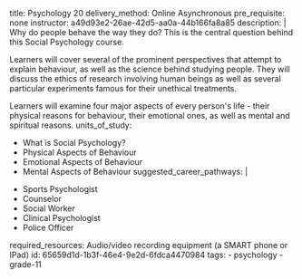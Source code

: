 title: Psychology 20
delivery_method: Online Asynchronous
pre_requisite: none
instructor: a49d93e2-26ae-42d5-aa0a-44b166fa8a85
description: |
  Why do people behave the way they do? This is the central question behind this Social Psychology course.
  
  Learners will cover several of the prominent perspectives that attempt to explain behaviour, as well as the science behind studying people. They will discuss the ethics of research involving human beings as well as several particular experiments famous for their unethical treatments.
  
  Learners will examine four major aspects of every person's life - their physical reasons for behaviour, their emotional ones, as well as mental and spiritual reasons.
units_of_study:
  - What is Social Psychology?
  - Physical Aspects of Behaviour
  - Emotional Aspects of Behaviour
  - Mental Aspects of Behaviour
suggested_career_pathways: |
  <ul>
  <li>Sports Psychologist</li>
  <li>Counselor</li>
  <li>Social Worker</li>
  <li>Clinical Psychologist</li>
  <li>Police Officer</li>
  </ul>
required_resources: Audio/video recording equipment (a SMART phone or IPad)
id: 65659d1d-1b3f-46e4-9e2d-6fdca4470984
tags:
  - psychology
  - grade-11
